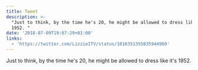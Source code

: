 ```yaml
---
title: Tweet
description: >-
  "Just to think, by the time he's 20, he might be allowed to dress like it's
  1952. "
date: '2018-07-09T19:07:29+01:00'
links:
  - 'https://twitter.com/LizzieITV/status/1016351355835944960'
---
```

Just to think, by the time he's 20, he might be allowed to dress like it's 1952. 
